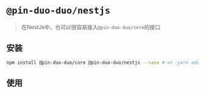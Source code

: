 # `@pin-duo-duo/nestjs`

> 在NestJs中，也可以很容易接入`@pin-duo-duo/core`的接口

## 安装

```bash
npm install @pin-duo-duo/core @pin-duo-duo/nestjs --save # or：yarn add @pin-duo-duo/core @pin-duo-duo/nestjs
```

## 使用
